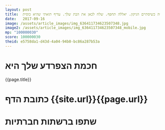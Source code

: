 ```yaml
---
layout: post
title:  מהנדס וזקן. מה תעשה כשיסתיים הגיקון. יאללה תחפף. שלח לכאן את הבת שלך. עדיף תזאתי שהיא כוסית
date:   2017-09-16
image: /assets/article_images/img_636411734623507348.jpg
image2: /assets/article_images/img_636411734623507348_mobile.jpg
mp: "100000030"
score: 100000030
theid: e5758da1-d43d-4a04-94b0-bc86a287b53a
---
```

# חכמת הצפרדע שלך היא
{{page.title}}

# כתובת הדף {{site.url}}{{page.url}}
# שתפו ברשתות חברתיות